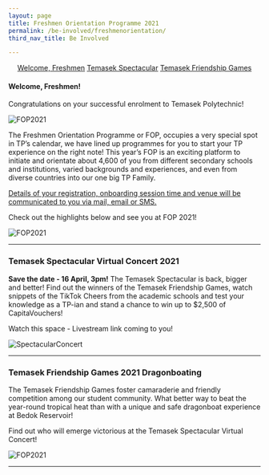 ```yaml
---
layout: page
title: Freshmen Orientation Programme 2021
permalink: /be-involved/freshmenorientation/
third_nav_title: Be Involved

---
```

<div style="margin:2%; text-align:center">
    <a href="{{site.baseurl}}/be-involved/freshmenorientation/#welcome" class="bp-button">Welcome, Freshmen</a>
    <a href="{{site.baseurl}}/be-involved/freshmenorientation/#spectacular" class="bp-button">Temasek Spectacular</a>
    <a href="{{site.baseurl}}/be-involved/diploma_interest_groups#friendshipgames" class="bp-button">Temasek Friendship Games</a>
</div>

#### <a id="welcome"></a>Welcome, Freshmen!

Congratulations on your successful enrolment to Temasek Polytechnic!

![FOP2021]({{site.baseurl}}/images/BeInvolved-FOPsquare.png)

The Freshmen Orientation Programme or FOP, occupies a very special spot in TP’s calendar, we have lined up programmes for you to start your TP experience on the right note! This year’s FOP is an exciting platform to initiate and orientate about 4,600 of you from different secondary schools and institutions, varied backgrounds and experiences, and even from diverse countries into our one big TP Family. 

<u>Details of your registration, onboarding session time and venue will be communicated to you via mail, email or SMS.</u>

Check out the highlights below and see you at FOP 2021!

![FOP2021]({{site.baseurl}}/images/BeInvolved-FOPschedule2021.png)

---
### <a id="spectacular"></a>Temasek Spectacular Virtual Concert 2021

<b>Save the date - 16 April, 3pm!</b> The Temasek Spectacular is back, bigger and better! Find out the winners of the Temasek Friendship Games, watch snippets of the TikTok Cheers from the academic schools and test your knowledge as a TP-ian and stand a chance to win up to $2,500 of CapitaVouchers!

Watch this space - Livestream link coming to you!

![SpectacularConcert]({{site.baseurl}}/images/BeInvolved-SpectacularSquare.png)

---
### <a id="friendshipgames"></a>Temasek Friendship Games 2021 Dragonboating

The Temasek Friendship Games foster camaraderie and friendly competition among our student community. What better way to beat the year-round tropical heat than with a unique and safe dragonboat experience at Bedok Reservoir!

Find out who will emerge victorious at the Temasek Spectacular Virtual Concert!

![FOP2021]({{site.baseurl}}/images/BeInvolved-FriendshipgamesSquare.png)

---
